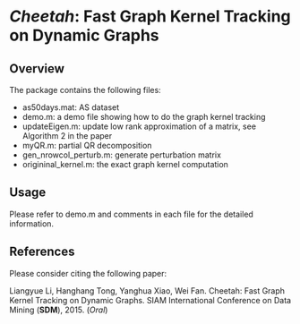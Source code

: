 # *Cheetah*: Fast Graph Kernel Tracking on Dynamic Graphs

## Overview

The package contains the following files:
- as50days.mat: AS dataset
- demo.m: a demo file showing how to do the graph kernel tracking
- updateEigen.m: update low rank approximation of a matrix, see Algorithm 2 in the paper
- myQR.m: partial QR decomposition
- gen\_nrowcol\_perturb.m: generate perturbation matrix
- origininal_kernel.m: the exact graph kernel computation


## Usage
Please refer to demo.m and comments in each file for the detailed information. 

## References
Please consider citing the following paper:

Liangyue Li, Hanghang Tong, Yanghua Xiao, Wei Fan. Cheetah: Fast Graph Kernel Tracking on Dynamic Graphs. SIAM International Conference on Data Mining (**SDM**), 2015. (*Oral*)
